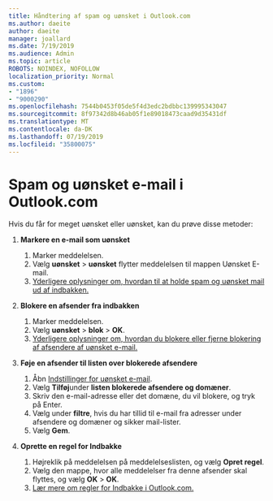 ```yaml
---
title: Håndtering af spam og uønsket i Outlook.com
ms.author: daeite
author: daeite
manager: joallard
ms.date: 7/19/2019
ms.audience: Admin
ms.topic: article
ROBOTS: NOINDEX, NOFOLLOW
localization_priority: Normal
ms.custom:
- "1896"
- "9000290"
ms.openlocfilehash: 7544b0453f05de5f4d3edc2bdbbc139995343047
ms.sourcegitcommit: 8f97342d8b46ab05f1e89018473caad9d35431df
ms.translationtype: MT
ms.contentlocale: da-DK
ms.lasthandoff: 07/19/2019
ms.locfileid: "35800075"
---
```

# <a name="spam-and-junk-email-in-outlookcom"></a>Spam og uønsket e-mail i Outlook.com

Hvis du får for meget uønsket eller uønsket, kan du prøve disse metoder:

1. **Markere en e-mail som uønsket**
    1. Marker meddelelsen.
    1. Vælg **uønsket** > **uønsket** flytter meddelelsen til mappen Uønsket E-mail.
    1. [Yderligere oplysninger om, hvordan til at holde spam og uønsket mail ud af indbakken.](https://support.office.com/article/a3ece97b-82f8-4a5e-9ac3-e92fa6427ae4?wt.mc_id=Office_Outlook_com_Alchemy)

1. **Blokere en afsender fra indbakken**
    1. Marker meddelelsen.
    1. Vælg **uønsket** > **blok** > **OK**.
    1. [Yderligere oplysninger om, hvordan du blokere eller fjerne blokering af afsendere af uønsket e-mail.](https://support.office.com/article/afba1c94-77bb-4f50-8b85-057cf52f4d5e?wt.mc_id=Office_Outlook_com_Alchemy)

1. **Føje en afsender til listen over blokerede afsendere**
    1. Åbn [Indstillinger for uønsket e-mail](https://outlook.live.com/mail/options/mail/junkEmail/blockedSendersAndDomainsV2).
    1. Vælg **Tilføj**under **listen blokerede afsendere og domæner**.
    1. Skriv den e-mail-adresse eller det domæne, du vil blokere, og tryk på Enter.
    1. Vælg under **filtre**, hvis du har tillid til e-mail fra adresser under afsendere og domæner og sikker mail-lister.
    1. Vælg **Gem**.

1. **Oprette en regel for Indbakke**
    1. Højreklik på meddelelsen på meddelelseslisten, og vælg **Opret regel**.
    1. Vælg den mappe, hvor alle meddelelser fra denne afsender skal flyttes, og vælg **OK** > **OK**.
    1. [Lær mere om regler for Indbakke i Outlook.com.](https://support.office.com/article/4b094371-a5d7-49bd-8b1b-4e4896a7cc5d?wt.mc_id=Office_Outlook_com_Alchemy)